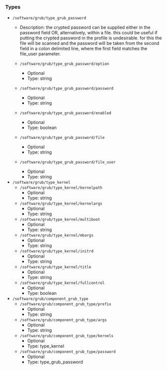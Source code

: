 
### Types

 - `/software/grub/type_grub_password`
    - Description: 
 the crypted password can be supplied either in the password field
 OR, alternatively, within a file. this could be useful if putting the crypted
 password in the profile is undesirable. for this the file will be scanned
 and the password will be taken from the second field in a colon delimited
 line, where the first field matches the file_user parameter.

    - `/software/grub/type_grub_password/option`
        - Optional
        - Type: string
    - `/software/grub/type_grub_password/password`
        - Optional
        - Type: string
    - `/software/grub/type_grub_password/enabled`
        - Optional
        - Type: boolean
    - `/software/grub/type_grub_password/file`
        - Optional
        - Type: string
    - `/software/grub/type_grub_password/file_user`
        - Optional
        - Type: string
 - `/software/grub/type_kernel`
    - `/software/grub/type_kernel/kernelpath`
        - Optional
        - Type: string
    - `/software/grub/type_kernel/kernelargs`
        - Optional
        - Type: string
    - `/software/grub/type_kernel/multiboot`
        - Optional
        - Type: string
    - `/software/grub/type_kernel/mbargs`
        - Optional
        - Type: string
    - `/software/grub/type_kernel/initrd`
        - Optional
        - Type: string
    - `/software/grub/type_kernel/title`
        - Optional
        - Type: string
    - `/software/grub/type_kernel/fullcontrol`
        - Optional
        - Type: boolean
 - `/software/grub/component_grub_type`
    - `/software/grub/component_grub_type/prefix`
        - Optional
        - Type: string
    - `/software/grub/component_grub_type/args`
        - Optional
        - Type: string
    - `/software/grub/component_grub_type/kernels`
        - Optional
        - Type: type_kernel
    - `/software/grub/component_grub_type/password`
        - Optional
        - Type: type_grub_password

